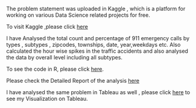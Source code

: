 
The problem statement was uploaded in Kaggle , which is a platform for working on various Data Science related projects for free. 

To visit Kaggle ,please click <a href="https://www.kaggle.com/mchirico/montcoalert">here</a>

I have Analysed the total count and percentage of 911 emergency calls by types , subtypes , zipcodes, townships, date, year,weekdays etc.
Also calculated the hour wise spikes in the traffic accidents and also analysed the data by overall level including all subtypes.

To see the code in R, please click <a href="https://github.com/MohitKedia/911-calls-Exploratory-data-analysis-in-R-/blob/master/911%20emergency%20calls.R">here</a>. 

Please check the Detailed Report of the analysis <a href="https://github.com/MohitKedia/911-calls-Exploratory-data-analysis-in-R-/blob/master/REPORT%20ON%20911%20Emergency%20CALLS.pdf">here</a>

I have analysed the same problem in Tableau as well , please click <a href="https://public.tableau.com/profile/mohit.kedia#!/vizhome/911USAEmergencyCalls/Sheet1">here</a> to see my Visualization on Tableau.

